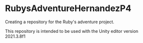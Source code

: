 # RubysAdventureHernandezP4
Creating a repository for the Ruby's adventure project.

This repository is intended to be used with the Unity editor version 2021.3.8f1
